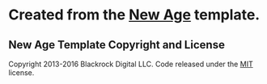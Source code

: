 # Created from the [New Age](http://startbootstrap.com/template-overviews/new-age/) template.


## New Age Template Copyright and License

Copyright 2013-2016 Blackrock Digital LLC. Code released under the [MIT](https://github.com/BlackrockDigital/startbootstrap-new-age/blob/gh-pages/LICENSE) license.